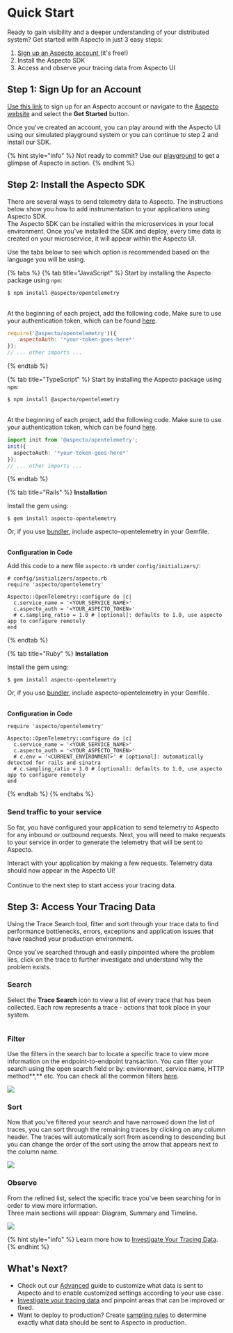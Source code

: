 # Quick Start

Ready to gain visibility and a deeper understanding of your distributed system? Get started with Aspecto in just 3 easy steps:

1. [Sign up an Aspecto account ](https://app.aspecto.io/user/login)(it's free!)
2. Install the Aspecto SDK
3. Access and observe your tracing data from Aspecto UI

## Step 1: Sign Up for an Account&#x20;

[Use this link](https://app.aspecto.io/user/login) to sign up for an Aspecto account or navigate to the [Aspecto website](https://www.aspecto.io/) and select the **Get Started** button.&#x20;

Once you've created an account, you can play around with the Aspecto UI using our simulated playground system or you can continue to step 2 and install our SDK.&#x20;

{% hint style="info" %}
Not ready to commit? Use our [playground](https://app.aspecto.io/play/search) to get a glimpse of Aspecto in action.&#x20;
{% endhint %}

## Step 2: Install the Aspecto SDK&#x20;

There are several ways to send telemetry data to Aspecto. The instructions below show you how to add instrumentation to your applications using Aspecto SDK.\
The Aspecto SDK can be installed within the microservices in your local environment. Once you've installed the SDK and deploy, every time data is created on your microservice, it will appear within the Aspecto UI.

&#x20;Use the tabs below to see which option is recommended based on the language you will be using.

{% tabs %}
{% tab title="JavaScript" %}
Start by installing the Aspecto package using `npm`:&#x20;

```
$ npm install @aspecto/opentelemetry
```

\
At the beginning of each project, add the following code. Make sure to use your authentication token, which can be found [here](https://app.aspecto.io/app/integration/api-key).&#x20;

```javascript
require('@aspecto/opentelemetry')({
    aspectoAuth: '*your-token-goes-here*'
});
// ... other imports ...
```
{% endtab %}

{% tab title="TypeScript" %}
Start by installing the Aspecto package using `npm`:&#x20;

```
$ npm install @aspecto/opentelemetry
```

\
At the beginning of each project, add the following code. Make sure to use your authentication token, which can be found [here](https://app.aspecto.io/app/integration/api-key).&#x20;

```typescript
import init from '@aspecto/opentelemetry';
init({
  aspectoAuth: '*your-token-goes-here*'
});
// ... other imports ...
```
{% endtab %}

{% tab title="Rails" %}
**Installation**

Install the gem using:

```
$ gem install aspecto-opentelemetry
```

Or, if you use [bundler](https://bundler.io/), include aspecto-opentelemetry in your Gemfile.

\
**Configuration in Code**

Add this code to a new file `aspecto.rb` under `config/initializers/`:

```
# config/initializers/aspecto.rb
require 'aspecto/opentelemetry'

Aspecto::OpenTelemetry::configure do |c|
  c.service_name = '<YOUR_SERVICE_NAME>'
  c.aspecto_auth = '<YOUR_ASPECTO_TOKEN>'
  # c.sampling_ratio = 1.0 # [optional]: defaults to 1.0, use aspecto app to configure remotely
end
```
{% endtab %}

{% tab title="Ruby" %}
**Installation**

Install the gem using:

```
$ gem install aspecto-opentelemetry
```

Or, if you use [bundler](https://bundler.io/), include aspecto-opentelemetry in your Gemfile.

\
**Configuration in Code**

```
require 'aspecto/opentelemetry'

Aspecto::OpenTelemetry::configure do |c|
  c.service_name = '<YOUR_SERVICE_NAME>'
  c.aspecto_auth = '<YOUR_ASPECTO_TOKEN>'
  # c.env = '<CURRENT_ENVIRONMENT>' # [optional]: automatically detected for rails and sinatra
  # c.sampling_ratio = 1.0 # [optional]: defaults to 1.0, use aspecto app to configure remotely
end
```
{% endtab %}
{% endtabs %}

### Send traffic to your service

So far, you have configured your application to send telemetry to Aspecto for any inbound or outbound requests. Next, you will need to make requests to your service in order to generate the telemetry that will be sent to Aspecto.

Interact with your application by making a few requests. Telemetry data should now appear in the Aspecto UI!\
\
Continue to the next step to start access your tracing data.

## Step 3: Access Your Tracing Data&#x20;

Using the Trace Search tool, filter and sort through your trace data to find performance bottlenecks, errors, exceptions and application issues that have reached your production environment.

Once you've searched through and easily pinpointed where the problem lies, click on the trace to further investigate and understand why the problem exists.&#x20;

### Search

Select the **Trace Search** icon to view a list of every trace that has been collected. Each row represents a trace - actions that took place in your system.

<figure><img src="../.gitbook/assets/Trace Search (1).png" alt=""><figcaption></figcaption></figure>

### **Filter**

Use the filters in the search bar to locate a specific trace to view more information on the endpoint-to-endpoint transaction. You can filter your search using the open search field or by: environment, service name, HTTP method**,** etc. You can check all the common filters [here](https://docs.aspecto.io/v1/observability-debugging/untitled#filter).

![](<../.gitbook/assets/Trace Search filters (1).png>)

### **Sort**

Now that you've filtered your search and have narrowed down the list of traces, you can sort through the remaining traces by clicking on any column header. The traces will automatically sort from ascending to descending but you can change the order of the sort using the arrow that appears next to the column name.

![](<../.gitbook/assets/Trace search duration sort.png>)

### **Observe**

From the refined list, select the specific trace you've been searching for in order to view more information. \
Three main sections will appear: Diagram, Summary and Timeline.

![](<../.gitbook/assets/Trace viewer.png>)

{% hint style="info" %}
Learn more how to [Investigate Your Tracing Data](https://docs.aspecto.io/v1/observability-debugging/untitled).
{% endhint %}

## What's Next?

* Check out our [Advanced](https://docs.aspecto.io/v1/send-tracing-data-to-aspecto/aspecto-sdk/customize-defaults/advanced) guide to customize what data is sent to Aspecto and to enable customized settings according to your use case.&#x20;
* [Investigate your tracing data](https://docs.aspecto.io/v1/observability-debugging/untitled) and pinpoint areas that can be improved or fixed.&#x20;
* Want to deploy to production? Create [sampling rules](https://docs.aspecto.io/v1/settings/sampling-rules) to determine exactly what data should be sent to Aspecto in production.&#x20;
